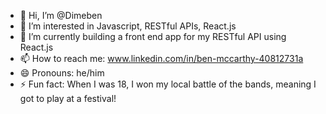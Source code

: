 - 👋 Hi, I’m @Dimeben
- 👀 I’m interested in Javascript, RESTful APIs, React.js
- 🌱 I’m currently building a front end app for my RESTful API using React.js
- 📫 How to reach me: www.linkedin.com/in/ben-mccarthy-40812731a
- 😄 Pronouns: he/him
- ⚡ Fun fact: When I was 18, I won my local battle of the bands, meaning I got to play at a festival!

<!---
Dimeben/Dimeben is a ✨ special ✨ repository because its `README.md` (this file) appears on your GitHub profile.
You can click the Preview link to take a look at your changes.
--->
